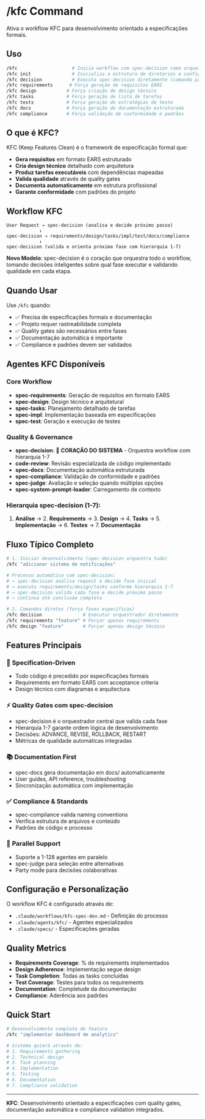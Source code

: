 # /kfc Command

Ativa o workflow KFC para desenvolvimento orientado a especificações formais.

## Uso

```bash
/kfc                    # Inicia workflow com spec-decision como orquestrador
/kfc init               # Inicializa a estrutura de diretórios e configuração do KFC
/kfc decision           # Executa spec-decision diretamente (comando principal)
/kfc requirements      # Força geração de requisitos EARS
/kfc design           # Força criação de design técnico
/kfc tasks            # Força geração de lista de tarefas
/kfc tests            # Força geração de estratégias de teste
/kfc docs             # Força geração de documentação estruturada
/kfc compliance       # Força validação de conformidade e padrões
```

## O que é KFC?

KFC (Keep Features Clean) é o framework de especificação formal que:

- **Gera requisitos** em formato EARS estruturado
- **Cria design técnico** detalhado com arquitetura
- **Produz tarefas executáveis** com dependências mapeadas
- **Valida qualidade** através de quality gates
- **Documenta automaticamente** em estrutura profissional
- **Garante conformidade** com padrões do projeto

## Workflow KFC

```
User Request → spec-decision (analisa e decide próximo passo)
            ↓
spec-decision → requirements/design/tasks/impl/test/docs/compliance
            ↓
spec-decision (valida e orienta próxima fase com hierarquia 1-7)
```

**Novo Modelo**: spec-decision é o coração que orquestra todo o workflow, tomando decisões inteligentes sobre qual fase executar e validando qualidade em cada etapa.

## Quando Usar

Use `/kfc` quando:

- ✅ Precisa de especificações formais e documentação
- ✅ Projeto requer rastreabilidade completa
- ✅ Quality gates são necessários entre fases
- ✅ Documentação automática é importante
- ✅ Compliance e padrões devem ser validados

## Agentes KFC Disponíveis

### Core Workflow

- **spec-requirements**: Geração de requisitos em formato EARS
- **spec-design**: Design técnico e arquitetural
- **spec-tasks**: Planejamento detalhado de tarefas
- **spec-impl**: Implementação baseada em especificações
- **spec-test**: Geração e execução de testes

### Quality & Governance

- **spec-decision**: 🧠 **CORAÇÃO DO SISTEMA** - Orquestra workflow com hierarquia 1-7
- **code-review**: Revisão especializada de código implementado
- **spec-docs**: Documentação automática estruturada
- **spec-compliance**: Validação de conformidade e padrões
- **spec-judge**: Avaliação e seleção quando múltiplas opções
- **spec-system-prompt-loader**: Carregamento de contexto

### Hierarquia spec-decision (1-7):

1. **Análise** → 2. **Requirements** → 3. **Design** → 4. **Tasks** → 5. **Implementação** → 6. **Testes** → 7. **Documentação**

## Fluxo Típico Completo

```bash
# 1. Iniciar desenvolvimento (spec-decision orquestra tudo)
/kfc "adicionar sistema de notificações"

# Processo automático com spec-decision:
# → spec-decision analisa request e decide fase inicial
# → executa requirements/design/tasks conforme hierarquia 1-7
# → spec-decision valida cada fase e decide próximo passo
# → continua até conclusão completa

# 2. Comandos diretos (força fases específicas)
/kfc decision               # Executar orquestrador diretamente
/kfc requirements "feature" # Forçar apenas requirements
/kfc design "feature"       # Forçar apenas design técnico
```

## Features Principais

### 🎯 **Specification-Driven**

- Todo código é precedido por especificações formais
- Requirements em formato EARS com acceptance criteria
- Design técnico com diagramas e arquitectura

### ⚡ **Quality Gates com spec-decision**

- spec-decision é o orquestrador central que valida cada fase
- Hierarquia 1-7 garante ordem lógica de desenvolvimento
- Decisões: ADVANCE, REVISE, ROLLBACK, RESTART
- Métricas de qualidade automáticas integradas

### 📚 **Documentation First**

- spec-docs gera documentação em docs/ automaticamente
- User guides, API reference, troubleshooting
- Sincronização automática com implementação

### ✅ **Compliance & Standards**

- spec-compliance valida naming conventions
- Verifica estrutura de arquivos e conteúdo
- Padrões de código e processo

### 🔀 **Parallel Support**

- Suporte a 1-128 agentes em paralelo
- spec-judge para seleção entre alternativas
- Party mode para decisões colaborativas

## Configuração e Personalização

O workflow KFC é configurado através de:

- `.claude/workflows/kfc-spec-dev.md` - Definição do processo
- `.claude/agents/kfc/` - Agentes especializados
- `.claude/specs/` - Especificações geradas

## Quality Metrics

- **Requirements Coverage**: % de requirements implementados
- **Design Adherence**: Implementação segue design
- **Task Completion**: Todas as tasks concluídas
- **Test Coverage**: Testes para todos os requirements
- **Documentation**: Completude da documentação
- **Compliance**: Aderência aos padrões

## Quick Start

```bash
# Desenvolvimento completo de feature
/kfc "implementar dashboard de analytics"

# Sistema guiará através de:
# 1. Requirements gathering
# 2. Technical design
# 3. Task planning
# 4. Implementation
# 5. Testing
# 6. Documentation
# 7. Compliance validation
```

---

**KFC**: Desenvolvimento orientado a especificações com quality gates, documentação automática e compliance validation integrados.
